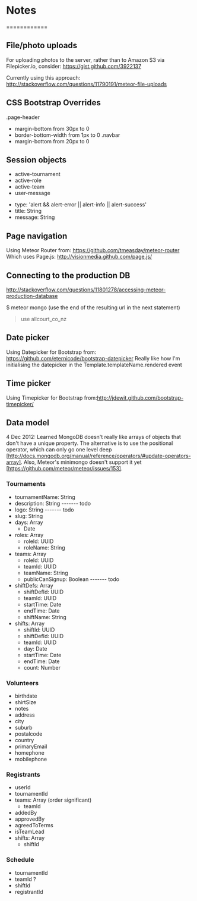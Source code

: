 # Notes
============

## File/photo uploads

For uploading photos to the server, rather than to Amazon S3 via Filepicker.io, consider: https://gist.github.com/3922137

Currently using this approach: http://stackoverflow.com/questions/11790191/meteor-file-uploads


## CSS Bootstrap Overrides

.page-header
 - margin-bottom from 30px to 0
 - border-bottom-width from 1px to 0
.navbar
 - margin-bottom from 20px to 0


## Session objects

* active-tournament
* active-role
* active-team
* user-message
 - type: 'alert && alert-error || alert-info || alert-success'
 - title: String
 - message: String


## Page navigation

Using Meteor Router from: https://github.com/tmeasday/meteor-router
Which uses Page.js: http://visionmedia.github.com/page.js/


## Connecting to the production DB
http://stackoverflow.com/questions/11801278/accessing-meteor-production-database

$ meteor mongo 
(use the end of the resulting url in the next statement)
> use allcourt_co_nz


## Date picker

Using Datepicker for Bootstrap from: https://github.com/eternicode/bootstrap-datepicker
Really like how I'm initialising the datepicker in the Template.templateName.rendered event


## Time picker

Using Timepicker for Bootstrap from:http://jdewit.github.com/bootstrap-timepicker/


## Data model

4 Dec 2012: Learned MongoDB doesn't really like arrays of objects that don't have a unique property. The alternative is to use the positional operator, which can only go one level deep [http://docs.mongodb.org/manual/reference/operators/#update-operators-array]. Also, Meteor's minimongo doesn't support it yet [https://github.com/meteor/meteor/issues/153]. 

### Tournaments 
- tournamentName: String
- description: String   ------- todo
- logo: String          ------- todo
- slug: String
- days: Array
  - Date
- roles: Array
  - roleId: UUID
  - roleName: String
- teams: Array
  - roleId: UUID
  - teamId: UUID
  - teamName: String
  - publicCanSignup: Boolean ------- todo
- shiftDefs: Array
  - shiftDefId: UUID
  - teamId: UUID
  - startTime: Date
  - endTime: Date
  - shiftName: String
- shifts: Array
  - shiftId: UUID
  - shiftDefId: UUID
  - teamId: UUID
  - day: Date
  - startTime: Date
  - endTime: Date
  - count: Number

### Volunteers 
- birthdate
- shirtSize
- notes
- address
- city
- suburb
- postalcode
- country
- primaryEmail
- homephone
- mobilephone

### Registrants
- userId
- tournamentId
- teams: Array (order significant)
  - teamId
- addedBy
- approvedBy
- agreedToTerms
- isTeamLead
- shifts: Array
  - shiftId

### Schedule
- tournamentId
- teamId ?
- shiftId
- registrantId



  